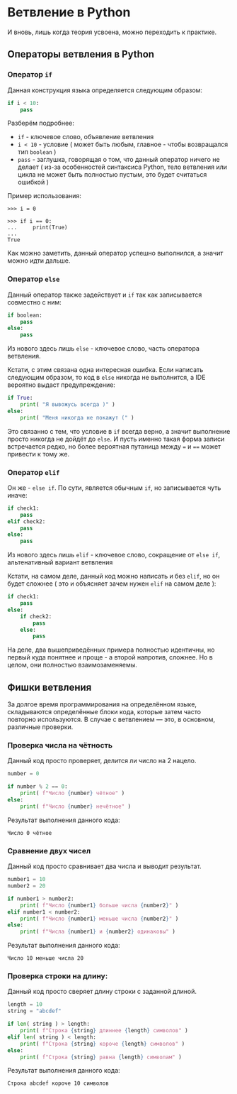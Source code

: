 # Ветвление в Python


И вновь, лишь когда теория усвоена, можно переходить к практике.


## Операторы ветвления в Python

### Оператор `if`

Данная конструкция языка определяется следующим образом:

```python
if i < 10:
	pass
```

Разберём подробнее:

- `if` - ключевое слово, объявление ветвления
- `i < 10` - условие ( может быть любым,  главное - чтобы возвращался тип `boolean` )
- `pass` - заглушка, говорящая о том, что данный оператор ничего не делает ( из-за особенностей синтаксиса Python, тело ветвления или цикла не может быть полностью пустым, это будет считаться ошибкой )

Пример использования:

```shell
>>> i = 0

>>> if i == 0:
...     print(True)
...
True
```

Как можно заметить, данный оператор успешно выполнился, а значит можно идти дальше.

### Оператор `else`

Данный оператор также задействует и `if` так как записывается совместно с ним:

```python
if boolean:
	pass
else:
	pass
```

Из нового здесь лишь `else` - ключевое слово, часть оператора ветвления.

Кстати, с этим связана одна интересная ошибка. Если написать следующим образом, то код в `else` никогда не выполнится, а IDE вероятно выдаст предупреждение:

```python
if True:
	print( "Я вывожусь всегда )" )
else:
	print( "Меня никогда не покажут (" )
```

Это связанно с тем, что условие в `if` всегда верно, а значит выполнение просто никогда не дойдёт до `else`. И пусть именно такая форма записи встречается редко, но более вероятная путаница между `=` и `==` может привести к тому же.

### Оператор `elif`

Он же - `else if`. По сути, является обычным `if`, но записывается чуть иначе:

```python
if check1:
	pass
elif check2:
	pass
else:
	pass
```

Из нового здесь лишь `elif` - ключевое слово, сокращение от `else if`, альтенативный вариант ветвления

Кстати, на самом деле, данный код можно написать и без `elif`, но он будет сложнее ( это и объясняет зачем нужен `elif` на самом деле ):

```python
if check1:
	pass
else:
	if check2:
		pass
	else:
		pass
```

На деле, два вышеприведённых примера полностью идентичны, но первый куда понятнее и проще - а второй напротив, сложнее. Но в целом, они полностью взаимозаменяемы.


## Фишки ветвления

За долгое время программирования на определённом языке, складываются определённые блоки кода, которые затем часто повторно используются. В случае с ветвлением — это, в основном, различные проверки.


### Проверка числа на чётность

Данный код просто проверяет, делится ли число на 2 нацело.

```python
number = 0

if number % 2 == 0:
	print( f"Число {number} чётное" )
else:
	print( f"Число {number} нечётное" )
```

Результат выполнения данного кода:

```text
Число 0 чётное
```

### Сравнение двух чисел

Данный код просто сравнивает два числа и выводит результат.

```python
number1 = 10
number2 = 20

if number1 > number2:
	print( f"Число {number1} больше числа {number2}" )
elif number1 < number2:
	print( f"Число {number1} меньше числа {number2}" )
else:
	print( f"Числа {number1} и {number2} одинаковы" )
```

Результат выполнения данного кода:

```text
Число 10 меньше числа 20
```

### Проверка строки на длину:

Данный код просто сверяет длину строки с заданной длиной.

```python
length = 10
string = "abcdef"

if len( string ) > length:
	print( f"Строка {string} длиннее {length} символов" )
elif len( string ) < length:
	print( f"Строка {string} короче {length} символов" )
else:
	print( f"Строка {string} равна {length} символам" )
```

Результат выполнения данного кода:

```text
Строка abcdef короче 10 символов
```
